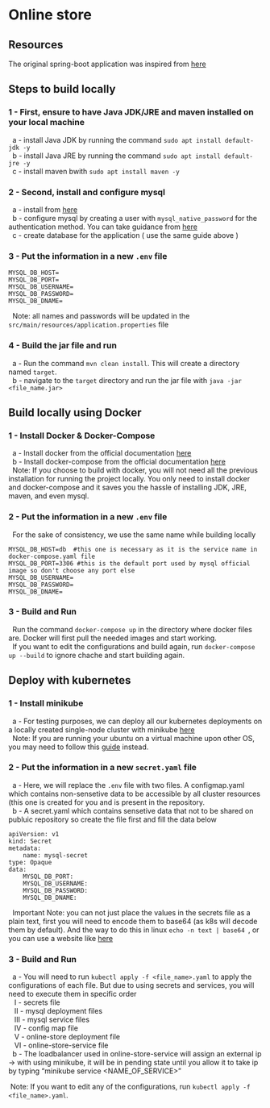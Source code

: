 # Online store

## Resources 
 The original spring-boot application was inspired from [here](https://github.com/springframeworkguru/spring-boot-mysql-example)
## Steps to build locally 
### 1 - First, ensure to have Java JDK/JRE and maven installed on your local machine </br>
&nbsp; a - install Java JDK by running the command `sudo apt install default-jdk -y`</br>
&nbsp; b - install Java JRE by running the command `sudo apt install default-jre -y`</br>
&nbsp; c - install maven bwith `sudo apt install maven -y`</br>
### 2 - Second, install and configure mysql </br>
&nbsp; a - install from [here](https://linuxize.com/post/how-to-install-mysql-on-ubuntu-18-04/) </br>
&nbsp; b - configure mysql by creating a user with `mysql_native_password` for the authentication method. You can take guidance from [here](https://linuxize.com/post/how-to-manage-mysql-databases-and-users-from-the-command-line/#create-a-new-mysql-user-account) </br>
&nbsp; c - create database for the application ( use the same guide above )</br>
### 3 - Put the information in a new `.env` file
```
MYSQL_DB_HOST=
MYSQL_DB_PORT=
MYSQL_DB_USERNAME=
MYSQL_DB_PASSWORD=
MYSQL_DB_DNAME=
```
&nbsp; Note: all names and passwords will be updated in the `src/main/resources/application.properties` file </br>
### 4 - Build the jar file and run</br>
&nbsp; a - Run the command `mvn clean install`. This will create a directory named `target`.</br>
&nbsp; b - navigate to the `target` directory and run the jar file with `java -jar <file_name.jar>`</br>
## Build locally using Docker 
### 1 - Install Docker & Docker-Compose </br>
&nbsp; a - Install docker from the official documentation [here](https://docs.docker.com/engine/install/ubuntu/) </br>
&nbsp; b - Install docker-compose from the official documentation [here](https://docs.docker.com/compose/install/) </br>
&nbsp; Note: If you choose to build with docker, you will not need all the previous installation for running the project locally. You only need to install docker and docker-compose and it saves you the hassle of installing JDK, JRE, maven, and even mysql.

### 2 - Put the information in a new `.env` file
&nbsp; For the sake of consistency, we use the same name while building locally </br>
```
MYSQL_DB_HOST=db  #this one is necessary as it is the service name in docker-compose.yaml file
MYSQL_DB_PORT=3306 #this is the default port used by mysql official image so don't choose any port else
MYSQL_DB_USERNAME=
MYSQL_DB_PASSWORD=
MYSQL_DB_DNAME=
```
### 3 - Build and Run
&nbsp; Run the command `docker-compose up` in the directory where docker files are. Docker will first pull the needed images and start working. </br>
&nbsp; If you want to edit the configurations and build again, run `docker-compose up --build` to ignore chache and start building again. </br>

## Deploy with kubernetes  
### 1 - Install minikube </br>
&nbsp; a - For testing purposes, we can deploy all our kubernetes deployments on a locally created single-node cluster with minikube [here](https://minikube.sigs.k8s.io/docs/start/) </br>
&nbsp; Note: If you are running your ubuntu on a virtual machine upon other OS, you may need to follow this [guide](https://webme.ie/how-to-run-minikube-on-a-virtualbox-vm/) instead. </br>

### 2 - Put the information in a new `secret.yaml` file
&nbsp; a - Here, we will replace the `.env` file with two files. A configmap.yaml which contains non-sensetive data to be accessible by all cluster resources (this one is created for you and is present in the repository. </br>
&nbsp; b - A secret.yaml which contains sensetive data that not to be shared on publuic repository so create the file first and fill the data below </br>

```
apiVersion: v1
kind: Secret
metadata:
    name: mysql-secret
type: Opaque
data:
    MYSQL_DB_PORT: 
    MYSQL_DB_USERNAME: 
    MYSQL_DB_PASSWORD: 
    MYSQL_DB_DNAME: 
```
&nbsp; Important Note: you can not just place the values in the secrets file as a plain text, first you will need to encode them to base64 (as k8s will decode them by default). And the way to do this in linux `echo -n text | base64 `, or you can use a website like [here](https://www.base64decode.org/)</br>

### 3 - Build and Run
&nbsp; a - You will need to run `kubectl apply -f <file_name>.yaml` to apply the configurations of each file. But due to using secrets and services, you will need to execute them in specific order </br>
&nbsp;&nbsp; I - secrets file </br>
&nbsp;&nbsp; II - mysql deployment files </br>
&nbsp;&nbsp; III - mysql service files </br>
&nbsp;&nbsp; IV - config map file </br>
&nbsp;&nbsp; V - online-store deployment file </br>
&nbsp;&nbsp; VI - online-store-service file </br>
&nbsp; b - The loadbalancer used in online-store-service will assign an external ip → with using minikube, it will be in pending state until you allow it to take ip by typing “minikube service <NAME_OF_SERVICE>”

&nbsp;Note: If you want to edit any of the configurations, run `kubectl apply -f <file_name>.yaml`. </br>
